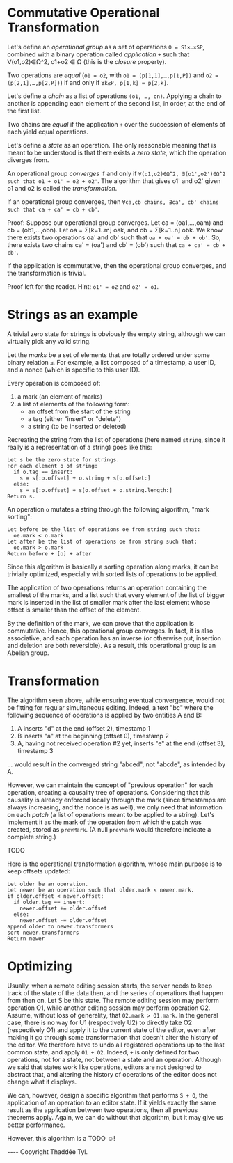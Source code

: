 # Commutative Operational Transformation

Let's define an *operational group* as a set of operations `Ω = S1×…×SP`,
combined with a binary operation called *application* `+` such that
∀(o1,o2)∈Ω^2, o1+o2 ∈ Ω (this is the *closure* property).

Two operations are *equal* (`o1 = o2`, with `o1 = (p[1,1],…,p[1,P])` and `o2 =
(p[2,1],…,p[2,P])`) if and only if `∀k≤P, p[1,k] = p[2,k]`.

Let's define a *chain* as a list of operations `(o1, …, on)`.  Applying a chain
to another is appending each element of the second list, in order, at the end of
the first list.

Two chains are *equal* if the application `+` over the succession of elements of
each yield equal operations.

Let's define a *state* as an operation.  The only reasonable meaning that is
meant to be understood is that there exists a *zero state*, which the operation
diverges from.

An operational group *converges* if and only if `∀(o1,o2)∈Ω^2, ∃(o1',o2')∈Ω^2
such that o1 + o1' = o2 + o2'`.  The algorithm that gives o1' and o2' given o1
and o2 is called the *transformation*.

If an operational group converges, then `∀ca,cb chains, ∃ca', cb' chains such
that ca + ca' = cb + cb'`.

Proof: Suppose our operational group converges.  Let ca = (oa1,…,oam) and cb =
(ob1,…,obn).  Let oa = Σ[k=1..m] oak, and ob = Σ[k=1..n] obk.  We know there
exists two operations oa' and ob' such that `oa + oa' = ob + ob'`.  So, there
exists two chains ca' = (oa') and cb' = (ob') such that `ca + ca' = cb + cb'`.

If the application is commutative, then the operational group converges, and the
transformation is trivial.

Proof left for the reader. Hint: `o1' = o2` and `o2' = o1`.


# Strings as an example

A trivial zero state for strings is obviously the empty string, although we can
virtually pick any valid string.

Let the *marks* be a set of elements that are totally ordered under some binary
relation `≤`.  For example, a list composed of a timestamp, a user ID, and a
nonce (which is specific to this user ID).

Every operation is composed of:

1. a mark (an element of marks)
2. a list of elements of the following form:
   - an offset from the start of the string
   - a tag (either "insert" or "delete")
   - a string (to be inserted or deleted)

Recreating the string from the list of operations (here named `string`, since
it really is a representation of a string) goes like this:

    Let s be the zero state for strings.
    For each element o of string:
      if o.tag == insert:
        s = s[:o.offset] + o.string + s[o.offset:]
      else:
        s = s[:o.offset] + s[o.offset + o.string.length:]
    Return s.

An operation `o` mutates a string through the following algorithm, "mark
sorting":

    Let before be the list of operations oe from string such that:
      oe.mark < o.mark
    Let after be the list of operations oe from string such that:
      oe.mark > o.mark
    Return before + [o] + after

Since this algorithm is basically a sorting operation along marks, it can be
trivially optimized, especially with sorted lists of operations to be applied.

The application of two operations returns an operation containing the smallest
of the marks, and a list such that every element of the list of bigger mark is
inserted in the list of smaller mark after the last element whose offset is
smaller than the offset of the element.

By the definition of the mark, we can prove that the application is commutative.
Hence, this operational group converges.  In fact, it is also associative, and
each operation has an inverse (or otherwise put, insertion and deletion are both
reversible). As a result, this operational group is an Abelian group.


# Transformation

The algorithm seen above, while ensuring eventual convergence, would not be
fitting for regular simultaneous editing. Indeed, a text "bc" where the
following sequence of operations is applied by two entities A and B:

1. A inserts "d" at the end (offset 2), timestamp 1
2. B inserts "a" at the beginning (offset 0), timestamp 2
3. A, having not received operation #2 yet, inserts "e" at the end (offset 3),
   timestamp 3

… would result in the converged string "abced", not "abcde", as intended by A.

However, we can maintain the concept of "previous operation" for each operation,
creating a causality tree of operations. Considering that this causality is
already enforced locally through the mark (since timestamps are always
increasing, and the nonce is as well), we only need that information on each
*patch* (a list of operations meant to be applied to a string).
Let's implement it as the mark of the operation from which the patch was
created, stored as `prevMark`. (A null `prevMark` would therefore indicate a
complete string.)

TODO

Here is the operational transformation algorithm, whose main purpose is to keep
offsets updated:

    Let older be an operation.
    Let newer be an operation such that older.mark < newer.mark.
    if older.offset < newer.offset:
      if older.tag == insert:
        newer.offset += older.offset
      else:
        newer.offset -= older.offset
    append older to newer.transformers
    sort newer.transformers
    Return newer



# Optimizing

Usually, when a remote editing session starts, the server needs to keep track of
the state of the data then, and the series of operations that happen from then
on. Let S be this state. The remote editing session may perform operation O1,
while another editing session may perform operation O2.  Assume, without loss of
generality, that `O2.mark > O1.mark`.  In the general case, there is no way for
U1 (respectively U2) to directly take O2 (respectively O1) and apply it to the
current state of the editor, even after making it go through some transformation
that doesn't alter the history of the editor. We therefore have to undo all
registered operations up to the last common state, and apply `O1 + O2`. Indeed,
`+` is only defined for two operations, not for a state, not between a state and
an operation.  Although we said that states work like operations, editors are
not designed to abstract that, and altering the history of operations of the
editor does not change what it displays.

We can, however, design a specific algorithm that performs `S + O`, the
application of an operation to an editor state. If it yields exactly the same
result as the application between two operations, then all previous theorems
apply.  Again, we can do without that algorithm, but it may give us better
performance.

However, this algorithm is a TODO ☺!


---- Copyright Thaddée Tyl.
